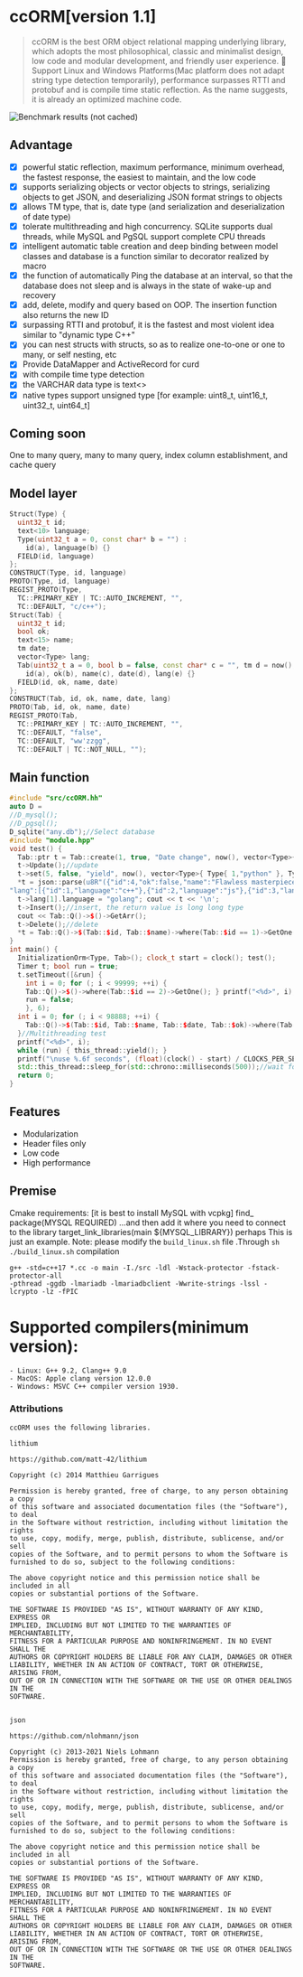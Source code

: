 ﻿# ccORM[version 1.1]
> ccORM is the best ORM object relational mapping underlying library, which adopts the most philosophical, classic and minimalist design, low code and modular development, and friendly user experience.
> 🚀 Support Linux and Windows Platforms(Mac platform does not adapt string type detection temporarily), performance surpasses RTTI and protobuf and is compile time static reflection. As the name suggests, it is already an optimized machine code.

 ![Benchmark results (not cached)](./test.jpg)

 ## Advantage
- [x] powerful static reflection, maximum performance, minimum overhead, the fastest response, the easiest to maintain, and the low code
- [x] supports serializing objects or vector objects to strings, serializing objects to get JSON, and deserializing JSON format strings to objects
- [x] allows TM type, that is, date type (and serialization and deserialization of date type)
- [x] tolerate multithreading and high concurrency. SQLite supports dual threads, while MySQL and PgSQL support complete CPU threads
- [x] intelligent automatic table creation and deep binding between model classes and database is a function similar to decorator realized by macro
- [x] the function of automatically Ping the database at an interval, so that the database does not sleep and is always in the state of wake-up and recovery
- [x] add, delete, modify and query based on OOP. The insertion function also returns the new ID
- [x] surpassing RTTI and protobuf, it is the fastest and most violent idea similar to "dynamic type C++"
- [x] you can nest structs with structs, so as to realize one-to-one or one to many, or self nesting, etc
- [x] Provide DataMapper and ActiveRecord for curd
- [x] with compile time type detection
- [x] the VARCHAR data type is text<>
- [x] native types support unsigned type [for example: uint8_t, uint16_t, uint32_t, uint64_t]
## Coming soon
One to many query, many to many query, index column establishment, and cache query

## Model layer
```c++
Struct(Type) {
  uint32_t id;
  text<10> language;
  Type(uint32_t a = 0, const char* b = "") :
	id(a), language(b) {}
  FIELD(id, language)
};
CONSTRUCT(Type, id, language)
PROTO(Type, id, language)
REGIST_PROTO(Type,
  TC::PRIMARY_KEY | TC::AUTO_INCREMENT, "",
  TC::DEFAULT, "c/c++");
Struct(Tab) {
  uint32_t id;
  bool ok;
  text<15> name;
  tm date;
  vector<Type> lang;
  Tab(uint32_t a = 0, bool b = false, const char* c = "", tm d = now(), vector<Type> e = {}) :
	id(a), ok(b), name(c), date(d), lang(e) {}
  FIELD(id, ok, name, date)
};
CONSTRUCT(Tab, id, ok, name, date, lang)
PROTO(Tab, id, ok, name, date)
REGIST_PROTO(Tab,
  TC::PRIMARY_KEY | TC::AUTO_INCREMENT, "",
  TC::DEFAULT, "false",
  TC::DEFAULT, "ww'zzgg",
  TC::DEFAULT | TC::NOT_NULL, "");
```
## Main function
```c++
#include "src/ccORM.hh"
auto D =
//D_mysql();
//D_pgsql();
D_sqlite("any.db");//Select database
#include "module.hpp"
void test() {
  Tab::ptr t = Tab::create(1, true, "Date change", now(), vector<Type>{ Type{ 1,"typescript" } });
  t->Update();//update
  t->set(5, false, "yield", now(), vector<Type>{ Type{ 1,"python" }, Type{ 2,"ruby" } }); cout << t << '\n';
  *t = json::parse(u8R"({"id":4,"ok":false,"name":"Flawless masterpiece","date":"2021-09-08 01:04:30",
"lang":[{"id":1,"language":"c++"},{"id":2,"language":"js"},{"id":3,"language":"rust"}]})").get<Tab>();
  t->lang[1].language = "golang"; cout << t << '\n';
  t->Insert();//insert, the return value is long long type
  cout << Tab::Q()->$()->GetArr();
  t->Delete();//delete
  *t = Tab::Q()->$(Tab::$id, Tab::$name)->where(Tab::$id == 1)->GetOne(); cout << t << '\n';
}
int main() {
  InitializationOrm<Type, Tab>(); clock_t start = clock(); test();
  Timer t; bool run = true;
  t.setTimeout([&run] {
	int i = 0; for (; i < 99999; ++i) {
	Tab::Q()->$()->where(Tab::$id == 2)->GetOne(); } printf("<%d>", i);
	run = false;
	}, 6);
  int i = 0; for (; i < 98888; ++i) {
	Tab::Q()->$(Tab::$id, Tab::$name, Tab::$date, Tab::$ok)->where(Tab::$id == 1)->GetOne();
  }//Multithreading test
  printf("<%d>", i);
  while (run) { this_thread::yield(); }
  printf("\nuse %.6f seconds", (float)(clock() - start) / CLOCKS_PER_SEC);
  std::this_thread::sleep_for(std::chrono::milliseconds(500));//wait for something
  return 0;
}
```

## Features
- Modularization
- Header files only
- Low code
- High performance

## Premise
Cmake requirements: [it is best to install MySQL with vcpkg]
find_ package(MYSQL REQUIRED)
...and then add it where you need to connect to the library
target_link_libraries(main ${MYSQL_LIBRARY})
perhaps
This is just an example. Note: please modify the `build_linux.sh` file .Through `sh ./build_linux.sh` compilation
```
g++ -std=c++17 *.cc -o main -I./src -ldl -Wstack-protector -fstack-protector-all
-pthread -ggdb -lmariadb -lmariadbclient -Wwrite-strings -lssl -lcrypto -lz -fPIC 
```
# Supported compilers(minimum version):
    - Linux: G++ 9.2, Clang++ 9.0
    - MacOS: Apple clang version 12.0.0 
    - Windows: MSVC C++ compiler version 1930.

### Attributions
    ccORM uses the following libraries.

    lithium

    https://github.com/matt-42/lithium

	Copyright (c) 2014 Matthieu Garrigues

	Permission is hereby granted, free of charge, to any person obtaining a copy
	of this software and associated documentation files (the "Software"), to deal
	in the Software without restriction, including without limitation the rights
	to use, copy, modify, merge, publish, distribute, sublicense, and/or sell
	copies of the Software, and to permit persons to whom the Software is
	furnished to do so, subject to the following conditions:

	The above copyright notice and this permission notice shall be included in all
	copies or substantial portions of the Software.

	THE SOFTWARE IS PROVIDED "AS IS", WITHOUT WARRANTY OF ANY KIND, EXPRESS OR
	IMPLIED, INCLUDING BUT NOT LIMITED TO THE WARRANTIES OF MERCHANTABILITY,
	FITNESS FOR A PARTICULAR PURPOSE AND NONINFRINGEMENT. IN NO EVENT SHALL THE
	AUTHORS OR COPYRIGHT HOLDERS BE LIABLE FOR ANY CLAIM, DAMAGES OR OTHER
	LIABILITY, WHETHER IN AN ACTION OF CONTRACT, TORT OR OTHERWISE, ARISING FROM,
	OUT OF OR IN CONNECTION WITH THE SOFTWARE OR THE USE OR OTHER DEALINGS IN THE
	SOFTWARE.
	

	json 

    https://github.com/nlohmann/json

    Copyright (c) 2013-2021 Niels Lohmann
    Permission is hereby granted, free of charge, to any person obtaining a copy
    of this software and associated documentation files (the "Software"), to deal
    in the Software without restriction, including without limitation the rights
    to use, copy, modify, merge, publish, distribute, sublicense, and/or sell
    copies of the Software, and to permit persons to whom the Software is
    furnished to do so, subject to the following conditions:

    The above copyright notice and this permission notice shall be included in all
    copies or substantial portions of the Software.

    THE SOFTWARE IS PROVIDED "AS IS", WITHOUT WARRANTY OF ANY KIND, EXPRESS OR
    IMPLIED, INCLUDING BUT NOT LIMITED TO THE WARRANTIES OF MERCHANTABILITY,
    FITNESS FOR A PARTICULAR PURPOSE AND NONINFRINGEMENT. IN NO EVENT SHALL THE
    AUTHORS OR COPYRIGHT HOLDERS BE LIABLE FOR ANY CLAIM, DAMAGES OR OTHER
    LIABILITY, WHETHER IN AN ACTION OF CONTRACT, TORT OR OTHERWISE, ARISING FROM,
    OUT OF OR IN CONNECTION WITH THE SOFTWARE OR THE USE OR OTHER DEALINGS IN THE
    SOFTWARE.
